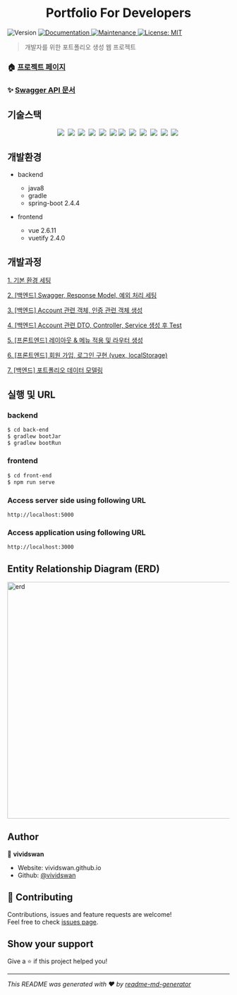 <h1 align="center">Portfolio For Developers</h1>
<p>
  <img alt="Version" src="https://img.shields.io/badge/version-1.0.0-blue.svg?cacheSeconds=2592000" />
  <a href="https://vividswan.github.io/2021/03/21/%ED%94%84%EB%A1%9C%EC%A0%9D%ED%8A%B8-%EA%B0%9C%EB%B0%9C%EC%9E%90-%ED%8F%AC%ED%8A%B8%ED%8F%B4%EB%A6%AC%EC%98%A4-1.-%EA%B8%B0%EB%B3%B8-%ED%99%98%EA%B2%BD-%EC%84%B8%ED%8C%85.html" target="_blank">
    <img alt="Documentation" src="https://img.shields.io/badge/documentation-yes-brightgreen.svg" />
  </a>
  <a href="https://github.com/kefranabg/readme-md-generator/graphs/commit-activity" target="_blank">
    <img alt="Maintenance" src="https://img.shields.io/badge/Maintained%3F-yes-green.svg" />
  </a>
  <a href="#" target="_blank">
    <img alt="License: MIT" src="https://img.shields.io/github/license/vividswan/Portfolio-For-Developers" />
  </a>
</p>

> 개발자를 위한 포트폴리오 생성 웹 프로젝트

### 🏠 [프로젝트 페이지]()

### ✨ [Swagger API 문서]()

## 기술스택

<p align="center">
  <img src="https://img.shields.io/badge/-SpringBoot-blue"/>&nbsp
  <img src="https://img.shields.io/badge/-JPA-red"/>&nbsp
  <img src="https://img.shields.io/badge/-MySQL-yellow"/>&nbsp
  <img src="https://img.shields.io/badge/-SWAGGER2-black"/>&nbsp
  <img src="https://img.shields.io/badge/-Vue.js-navy"/>&nbsp
  <img src="https://img.shields.io/badge/-JWT-blue"/>
  <img src="https://img.shields.io/badge/-Vuex-orange"/>&nbsp
  <img src="https://img.shields.io/badge/-Vuetify-black"/>&nbsp
  <img src="https://img.shields.io/badge/-Jenkins-yellow"/>&nbsp
  <img src="https://img.shields.io/badge/-GithubWebhook-navy"/>&nbsp
  <img src="https://img.shields.io/badge/-AWS-orange"/>&nbsp
  <img src="https://img.shields.io/badge/-Nginx-red"/>&nbsp
</p>
  
## 개발환경

- backend
  - java8
  - gradle
  - spring-boot 2.4.4

- frontend
  - vue 2.6.11
  - vuetify 2.4.0


## 개발과정

[1. 기본 환경 세팅](https://vividswan.github.io/2021/03/21/%ED%94%84%EB%A1%9C%EC%A0%9D%ED%8A%B8-%EA%B0%9C%EB%B0%9C%EC%9E%90-%ED%8F%AC%ED%8A%B8%ED%8F%B4%EB%A6%AC%EC%98%A4-1.-%EA%B8%B0%EB%B3%B8-%ED%99%98%EA%B2%BD-%EC%84%B8%ED%8C%85.html)

[2. [백엔드] Swagger, Response Model, 예외 처리 세팅](https://vividswan.github.io/2021/04/10/%ED%94%84%EB%A1%9C%EC%A0%9D%ED%8A%B8-%EA%B0%9C%EB%B0%9C%EC%9E%90-%ED%8F%AC%ED%8A%B8%ED%8F%B4%EB%A6%AC%EC%98%A4-2.-%EB%B0%B1%EC%97%94%EB%93%9C-Swagger,-Response-Model,-%EC%98%88%EC%99%B8-%EC%B2%98%EB%A6%AC-%EC%84%B8%ED%8C%85.html)

[3. [백엔드] Account 관련 객체, 인증 관련 객체 생성
](https://vividswan.github.io/2021/04/16/%ED%94%84%EB%A1%9C%EC%A0%9D%ED%8A%B8-%EA%B0%9C%EB%B0%9C%EC%9E%90-%ED%8F%AC%ED%8A%B8%ED%8F%B4%EB%A6%AC%EC%98%A4-3.-%EB%B0%B1%EC%97%94%EB%93%9C-Account-%EA%B4%80%EB%A0%A8-%EA%B0%9D%EC%B2%B4,-%EC%9D%B8%EC%A6%9D-%EA%B4%80%EB%A0%A8-%EA%B0%9D%EC%B2%B4-%EC%83%9D%EC%84%B1.html)

[4. [백엔드] Account 관련 DTO, Controller, Service 생성 후 Test
](https://vividswan.github.io/2021/04/18/%ED%94%84%EB%A1%9C%EC%A0%9D%ED%8A%B8-%EA%B0%9C%EB%B0%9C%EC%9E%90-%ED%8F%AC%ED%8A%B8%ED%8F%B4%EB%A6%AC%EC%98%A4-4.-%EB%B0%B1%EC%97%94%EB%93%9C-Account-%EA%B4%80%EB%A0%A8-DTO,-Controller,-Service-%EC%83%9D%EC%84%B1-%ED%9B%84-Test.html)

[5. [프론트엔드] 레이아웃 & 메뉴 적용 및 라우터 생성
 ](https://vividswan.github.io/2021/04/19/%ED%94%84%EB%A1%9C%EC%A0%9D%ED%8A%B8-%EA%B0%9C%EB%B0%9C%EC%9E%90-%ED%8F%AC%ED%8A%B8%ED%8F%B4%EB%A6%AC%EC%98%A4-5.-%ED%94%84%EB%A1%A0%ED%8A%B8%EC%97%94%EB%93%9C-%EB%A0%88%EC%9D%B4%EC%95%84%EC%9B%83-&-%EB%A9%94%EB%89%B4-%EC%A0%81%EC%9A%A9-%EB%B0%8F-%EB%9D%BC%EC%9A%B0%ED%84%B0-%EC%83%9D%EC%84%B1.html)

[6. [프론트엔드] 회원 가입, 로그인 구현 (vuex, localStorage)
](https://vividswan.github.io/2021/04/20/%ED%94%84%EB%A1%9C%EC%A0%9D%ED%8A%B8-%EA%B0%9C%EB%B0%9C%EC%9E%90-%ED%8F%AC%ED%8A%B8%ED%8F%B4%EB%A6%AC%EC%98%A4-6.-%ED%94%84%EB%A1%A0%ED%8A%B8%EC%97%94%EB%93%9C-%ED%9A%8C%EC%9B%90-%EA%B0%80%EC%9E%85,-%EB%A1%9C%EA%B7%B8%EC%9D%B8-%EA%B5%AC%ED%98%84(vuex,-localStorage).html)

[7. [백엔드] 포트폴리오 데이터 모델링](https://vividswan.github.io/2021/04/26/%ED%94%84%EB%A1%9C%EC%A0%9D%ED%8A%B8-%EA%B0%9C%EB%B0%9C%EC%9E%90-%ED%8F%AC%ED%8A%B8%ED%8F%B4%EB%A6%AC%EC%98%A4-7.-%EB%B0%B1%EC%97%94%EB%93%9C-%ED%8F%AC%ED%8A%B8%ED%8F%B4%EB%A6%AC%EC%98%A4-%EB%8D%B0%EC%9D%B4%ED%84%B0-%EB%AA%A8%EB%8D%B8%EB%A7%81.html)

## 실행 및 URL

### backend
```sh
$ cd back-end
$ gradlew bootJar
$ gradlew bootRun
```

### frontend
```sh
$ cd front-end
$ npm run serve
```

### Access server side using following URL

```
http://localhost:5000
```

### Access application using following URL

```
http://localhost:3000
```

## Entity Relationship Diagram (ERD)

<img width="537" alt="erd" src="https://user-images.githubusercontent.com/54254402/116669987-31e52e80-a9da-11eb-8c81-e5d174b212d9.png">


## Author

👤 **vividswan**

* Website: vividswan.github.io
* Github: [@vividswan](https://github.com/vividswan)

## 🤝 Contributing

Contributions, issues and feature requests are welcome!<br />Feel free to check [issues page](https://github.com/vividswan/Portfolio-For-Developers/issues). 

## Show your support

Give a ⭐️ if this project helped you!

***
_This README was generated with ❤️ by [readme-md-generator](https://github.com/kefranabg/readme-md-generator)_
